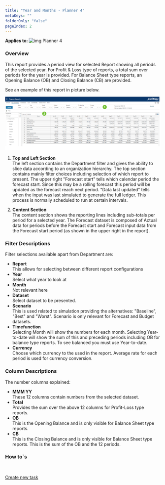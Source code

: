 ```yaml
---
title: "Year and Months - Planner 4"
metaKeys: ""
folderOnly: "false"
pageIndex: 2
---
```


**Applies to:** ![img](https://profitbasedocs.blob.core.windows.net/icons/yes-icon.png) Planner 4

### Overview
This report provides a period view for selected Report showing all periods of the selected year. For Profit & Loss type of reports, a total sum over periods for the year is provided. For Balance Sheet type reports, an Opening Balance (OB) and Closing Balance (CB) are provided.

See an example of this report in picture below.
<br/>

![](../img/finance-reports-year-and-months.jpg)

1. **Top and Left Section** <br/>
The left section contains the Department filter and gives the ability to slice data according to an organization hierarchy. 
The top section contains mainly filter choices including selection of which report to present. 
The upper right "Forecast start" tells which calendar period the forecast start. Since this may be a rolling forecast this period will be updated as the forecast reach next period. "Data last updated" tells when the input was last simulated to generate the full ledger. This process is normally scheduled to run at certain intervals.

2. **Content Section** <br/>
The content section shows the reporting lines including sub-totals per period for a selected year. The Forecast dataset is composed of Actual data for periods before the Forecast start and Forecast input data from the Forecast start period (as shown in the upper right in the report).

### Filter Descriptions
Filter selections available apart from Department are:

- **Report**<br/>This allows for selecting between different report configurations
- **Year**<br/>Select what year to look at
- **Month**<br/>Not relevant here
- **Dataset**<br/>Select dataset to be presented.
- **Scenario**<br/>This is used related to simulation providing the alternatives: "Baseline", "Best" and "Worst". Scenario is only relevant for Forecast and Budget datasets.
- **Timefunction**<br/>Selecting Month will show the numbers for each month. Selecting Year-to-date will show the sum of this and preceding periods including OB for balance type reports. To see balanced you must use Year-to-date.
- **Currency**<br/>Choose which currency to the used in the report. Average rate for each period is used for currency conversion.

### Column Descriptions
The number columns explained:

- **MMM YY**<br/> These 12 columns contain numbers from the selected dataset.
- **Total**<br/> Provides the sum over the above 12 columns for Profit-Loss type reports.
- **OB**<br/> This is the Opening Balance and is only visible for Balance Sheet type reports.
- **CB**<br/> This is the Closing Balance and is only visible for Balance Sheet type reports. This is the sum of the OB and the 12 periods.

### How to`s

<br/>

[Create new task](../../../process-and-tasks/tasks/create-edit-task.md)<br/>
